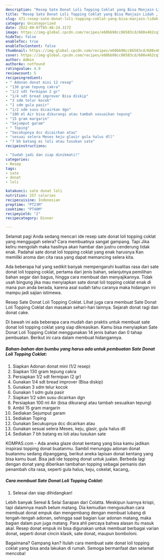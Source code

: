 ```yaml
---
description: "Resep Sate Donat Loli Topping Coklat yang Bisa Manjain Lidah , Enak Banget"
title: "Resep Sate Donat Loli Topping Coklat yang Bisa Manjain Lidah , Enak Banget"
slug: 471-resep-sate-donat-loli-topping-coklat-yang-bisa-manjain-lidah-enak-banget
category: Uncategorized
date: 2022-09-07T05:48:24.317Z
image: https://img-global.cpcdn.com/recipes/e60bb98cc86583cd/680x482cq70/sate-donat-loli-topping-coklat-foto-resep-utama.jpg
hideToc: false
enableToc: true
enableTocContent: false
thumbnail: https://img-global.cpcdn.com/recipes/e60bb98cc86583cd/680x482cq70/sate-donat-loli-topping-coklat-foto-resep-utama.jpg
cover: https://img-global.cpcdn.com/recipes/e60bb98cc86583cd/680x482cq70/sate-donat-loli-topping-coklat-foto-resep-utama.jpg
author: Admin
authorAv: notfound
ratingvalue: 4.9
reviewcount: 5
recipeingredient:
- " Adonan donat mini 12 resep"
- "130 gram tepung cakra"
- "1/2 sdt fermipan 2 gr"
- "1/4 sdt bread improver Bisa diskip"
- "3 sdm telur kocok"
- "1 sdm gula pasir"
- "1/2 sdm susu dicairkan dgn"
- "100 ml Air bisa dikurangi atau tambah sesuaikan tepung"
- "15 gram margarin"
- "Sejumput garam"
- " Toping"
- "Secukupnya dcc dicairkan atau"
- "sesuai selera Meses keju glasir gula halus dll"
- "7 bh batang es loli atau tusukan sate"
recipeinstructions:

- "Sudah jadi dan siap dinikmati!"
categories:
- Resep
tags:
- sate
- donat
- loli

katakunci: sate donat loli 
nutrition: 257 calories
recipecuisine: Indonesian
preptime: "PT23M"
cooktime: "PT40M"
recipeyield: "2"
recipecategory: Dinner

---
```



Selamat pagi Anda sedang mencari ide resep sate donat loli topping coklat yang menggugah selera? Cara membuatnya sangat gampang. Tapi Jika keliru mengolah maka hasilnya akan hambar dan justru cenderung tidak enak. Padahal sate donat loli topping coklat yang enak harusnya Kan memiliki aroma dan cita rasa yang dapat memancing selera kita.


Ada beberapa hal yang sedikit banyak mempengaruhi kualitas rasa dari sate donat loli topping coklat, pertama dari jenis bahan, selanjutnya pemilihan bahan segar dan bagus, hingga cara membuat dan menyajikannya. Tidak usah bingung jika mau menyiapkan sate donat loli topping coklat enak di mana pun anda berada, karena asal sudah tahu caranya maka hidangan ini mampu jadi sajian istimewa.

Resep Sate Donat Loli Topping Coklat. Lihat juga cara membuat Sate Donat Loli Topping Coklat dan masakan sehari-hari lainnya. Sejarah donat ragi dan donat cake.


Di bawah ini ada beberapa cara mudah dan praktis untuk membuat sate donat loli topping coklat yang siap dikreasikan. Kamu bisa menyiapkan Sate Donat Loli Topping Coklat menggunakan 14 jenis bahan dan 0 tahap pembuatan. Berikut ini cara dalam membuat hidangannya.

<!--inarticleads1-->

##### Bahan-bahan dan bumbu yang harus ada untuk pembuatan Sate Donat Loli Topping Coklat:

1. Siapkan  Adonan donat mini (1/2 resep)
1. Siapkan 130 gram tepung cakra
1. Persiapkan 1/2 sdt fermipan (2 gr)
1. Gunakan 1/4 sdt bread improver (Bisa diskip)
1. Gunakan 3 sdm telur kocok
1. Gunakan 1 sdm gula pasir
1. Siapkan 1/2 sdm susu dicairkan dgn
1. Persiapkan 100 ml Air (bisa dikurangi atau tambah sesuaikan tepung)
1. Ambil 15 gram margarin
1. Sediakan Sejumput garam
1. Sediakan  Toping
1. Gunakan Secukupnya dcc dicairkan atau
1. Gunakan sesuai selera Meses, keju, glasir, gula halus dll
1. Sediakan 7 bh batang es loli atau tusukan sate


KOMPAS.com - Ada aneka glaze donat kentang yang bisa kamu jadikan inspirasi topping donat buatanmu. Sambil menunggu adonan donat buatanmu sedang dipanggang, berikut aneka lapisan donat kentang yang bisa kamu buat. Bisa jadi ide topping donat untuk jualan. Berbeda lagi dengan donat yang diberikan tambahan topping sebagai pemanis dan penambah cita rasa, seperti gula halus, keju, cokelat, kacang,. 

<!--inarticleads2-->

##### Cara membuat Sate Donat Loli Topping Coklat:


1. Selesai dan siap dihidangkan!

Lebih banyak Sereal &amp; Selai Sarapan dari Colatta. Meskipun luarnya krispi, tapi dalamnya masih belum matang. Dia kemudian mengusulkan cara membuat donat empuk dan mengembang dengan membuat lubang di tengah-tengah adonan, sehingga saat bagian luar adonan matang, maka bagian dalam pun juga matang. Para ahli percaya bahwa alasan itu masuk akal. Resep donat empuk ini bisa digunakan untuk membuat berbagai varian donat, seperti donat cincin klasik, sate donat, maupun bomboloni. 

Bagaimana? Gampang kan? Itulah cara membuat sate donat loli topping coklat yang bisa anda lakukan di rumah. Semoga bermanfaat dan selamat mencoba!
